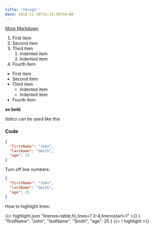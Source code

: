 ```yaml
---
title: 'thing1!'
date: 2018-11-28T15:14:39+10:00
---
```


[More Markdown](https://www.markdownguide.org/basic-syntax/)


1. First item
2. Second item
3. Third item
    1. Indented item
    2. Indented item
4. Fourth item

- First item
- Second item
- Third item
    - Indented item
    - Indented item
- Fourth item

**so bold**

*italics can be used like this*

### Code

```json
{
  "firstName": "John",
  "lastName": "Smith",
  "age": 25
}
```


Turn off line numbers:

```json {linenos=false}
{
  "firstName": "John",
  "lastName": "Smith",
  "age": 25
}
```

How to highlight lines:

{{< highlight json "linenos=table,hl_lines=1 3-4,linenostart=1" >}}
{
  "firstName": "John",
  "lastName": "Smith",
  "age": 25
}
{{< / highlight >}}
